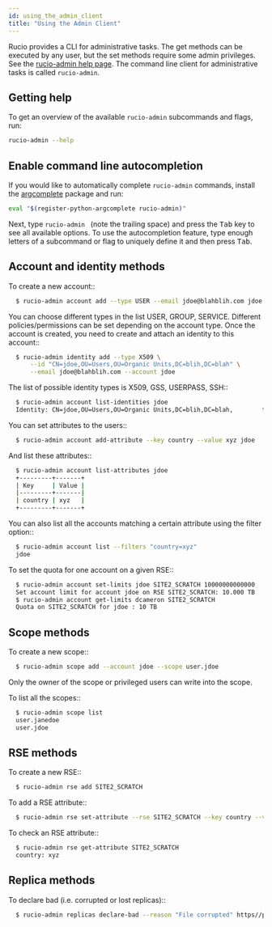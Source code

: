 ```yaml
---
id: using_the_admin_client
title: "Using the Admin Client"
---
```


Rucio provides a CLI for administrative tasks. The get methods can be executed
by any user, but the set methods require some admin privileges. See the
[rucio-admin help page](bin/rucio-admin.md).
The command line client for administrative tasks is called ``rucio-admin``.

## Getting help

To get an overview of the available ``rucio-admin`` subcommands and flags, run:

```bash
rucio-admin --help
```

## Enable command line autocompletion

If you would like to automatically complete ``rucio-admin`` commands, install
the [argcomplete](https://pypi.org/project/argcomplete/) package and run:

```bash
eval "$(register-python-argcomplete rucio-admin)"
```

Next, type ``rucio-admin `` (note the trailing space) and press the
<kbd>Tab</kbd> key to see all available options. To use the autocompletion
feature, type enough letters of a subcommand or flag to uniquely define it
and then press <kbd>Tab</kbd>.

## Account and identity methods

To create a new account::

```bash
  $ rucio-admin account add --type USER --email jdoe@blahblih.com jdoe
```

You can choose different types in the list USER, GROUP, SERVICE. Different
policies/permissions can be set depending on the account type.  Once the account
is created, you need to create and attach an identity to this account::

```bash
  $ rucio-admin identity add --type X509 \
      --id "CN=jdoe,OU=Users,OU=Organic Units,DC=blih,DC=blah" \
      --email jdoe@blahblih.com --account jdoe
```

The list of possible identity types is X509, GSS, USERPASS, SSH::

```bash
  $ rucio-admin account list-identities jdoe
  Identity: CN=jdoe,OU=Users,OU=Organic Units,DC=blih,DC=blah,        type: X509
```

You can set attributes to the users::

```bash
  $ rucio-admin account add-attribute --key country --value xyz jdoe
```

And list these attributes::

```bash
  $ rucio-admin account list-attributes jdoe
  +---------+-------+
  | Key     | Value |
  |---------+-------|
  | country | xyz   |
  +---------+-------+
```

You can also list all the accounts matching a certain attribute using the filter
option::

```bash
  $ rucio-admin account list --filters "country=xyz"
  jdoe
```

To set the quota for one account on a given RSE::

```bash
  $ rucio-admin account set-limits jdoe SITE2_SCRATCH 10000000000000
  Set account limit for account jdoe on RSE SITE2_SCRATCH: 10.000 TB
  $ rucio-admin account get-limits dcameron SITE2_SCRATCH
  Quota on SITE2_SCRATCH for jdoe : 10 TB
```

## Scope methods

To create a new scope::

```bash
  $ rucio-admin scope add --account jdoe --scope user.jdoe
```

Only the owner of the scope or privileged users can write into the scope.

To list all the scopes::

```bash
  $ rucio-admin scope list
  user.janedoe
  user.jdoe
```

## RSE methods

To create a new RSE::

```bash
  $ rucio-admin rse add SITE2_SCRATCH
```

To add a RSE attribute::

```bash
  $ rucio-admin rse set-attribute --rse SITE2_SCRATCH --key country --value xyz
```

To check an RSE attribute::

```bash
  $ rucio-admin rse get-attribute SITE2_SCRATCH
  country: xyz
```

## Replica methods

To declare bad (i.e. corrupted or lost replicas)::

```bash
  $ rucio-admin replicas declare-bad --reason "File corrupted" https//path/to/lost/file
```

